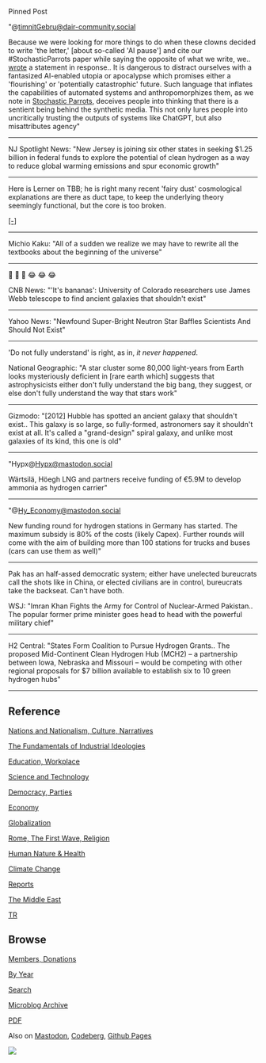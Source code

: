Pinned Post

"@timnitGebru@dair-community.social

Because we were looking for more things to do when these clowns
decided to write 'the letter,' [about so-called 'AI pause'] and cite
our \#StochasticParrots paper while saying the opposite of what we
write, we.. [wrote](https://www.dair-institute.org/blog/letter-statement-March2023)
a statement in response.. It is dangerous to distract ourselves with a fantasized
AI-enabled utopia or apocalypse which promises either a 'flourishing' or
'potentially catastrophic' future. Such language that inflates the capabilities
of automated systems and anthropomorphizes them, as we note in [Stochastic Parrots](https://dl.acm.org/doi/abs/10.1145/3442188.3445922), 
deceives people into thinking that there is a sentient being behind the
synthetic media. This not only lures people into uncritically trusting
the outputs of systems like ChatGPT, but also misattributes agency"

---

NJ Spotlight News: "New Jersey is joining six other states in seeking
$1.25 billion in federal funds to explore the potential of clean
hydrogen as a way to reduce global warming emissions and spur economic
growth"

---

Here is Lerner on TBB; he is right many recent 'fairy dust'
cosmological explanations are there as duct tape, to keep the
underlying theory seemingly functional, but the core is too broken.

[[-]](2023/04/ex-post-facto-lerner.html)

---

Michio Kaku: "All of a sudden we realize we may have to rewrite all
the textbooks about the beginning of the universe"

---

🍌 🍌 🍌 😂 😂 😂 

CNB News: "'It's bananas': University of Colorado researchers use
James Webb telescope to find ancient galaxies that shouldn't exist"

---

Yahoo News: "Newfound Super-Bright Neutron Star Baffles Scientists And
Should Not Exist"

---

'Do not fully understand' is right, as in, *it never happened*.

National Geographic: "A star cluster some 80,000 light-years from
Earth looks mysteriously deficient in [rare earth which] suggests that
astrophysicists either don't fully understand the big bang, they
suggest, or else don't fully understand the way that stars work"

---

Gizmodo: "[2012] Hubble has spotted an ancient galaxy that shouldn't
exist.. This galaxy is so large, so fully-formed, astronomers say it
shouldn't exist at all. It's called a "grand-design" spiral galaxy,
and unlike most galaxies of its kind, this one is old"

---

"Hypx@Hypx@mastodon.social

Wärtsilä, Höegh LNG and partners receive funding of €5.9M to develop
ammonia as hydrogen carrier"

---

"@Hy_Economy@mastodon.social

New funding round for hydrogen stations in Germany has started. The
maximum subsidy is 80% of the costs (likely Capex). Further rounds
will come with the aim of building more than 100 stations for trucks
and buses (cars can use them as well)"

---

Pak has an half-assed democratic system; either have unelected
bureucrats call the shots like in China, or elected civilians are in
control, bureucrats take the backseat. Can't have both.

WSJ: "Imran Khan Fights the Army for Control of Nuclear-Armed
Pakistan.. The popular former prime minister goes head to head with
the powerful military chief"

---

H2 Central: "States Form Coalition to Pursue Hydrogen Grants.. The
proposed Mid-Continent Clean Hydrogen Hub (MCH2) – a partnership
between Iowa, Nebraska and Missouri – would be competing with other
regional proposals for $7 billion available to establish six to 10
green hydrogen hubs"

---

## Reference

[Nations and Nationalism, Culture, Narratives](0119/2013/02/nations-and-nationalism.html)

[The Fundamentals of Industrial Ideologies](0119/2011/04/fundamentals-of-industrial-ideologies.html)

[Education, Workplace](0119/2017/09/education-workplace.html)

[Science and Technology](0119/2018/09/science-technology.html)

[Democracy, Parties](0119/2016/11/democracy.html)

[Economy](2021/01/economy.html)

[Globalization](0119/2018/09/globalization.html)

[Rome, The First Wave, Religion](0119/2017/12/rome.html)

[Human Nature & Health](2020/07/human-nature.html)

[Climate Change](2022/01/climate.html)

[Reports](2021/01/reports.html)

[The Middle East](0119/2019/07/middleeast.html)

[TR](../tr/index.html)

## Browse

[Members, Donations](2022/08/members.html)

[By Year](years.html)

[Search](search.html)

[Microblog Archive](mbl/index.html)

[PDF](https://drive.google.com/uc?export=view&id=1FSi-1MnqXVq_PVTEXzzflwN8-7h92N_R)

Also on 
[Mastodon](https://masto.ai/@muratk3n),
[Codeberg](https://muratk5n.codeberg.page/en/),
[Github Pages](https://muratk5n.github.io/thirdwave/en/)

<img src='https://drive.google.com/uc?export=view&id=1zsIeciFSvlr-sWB84Tc0mfZ_NYqn9VQx'/> 

